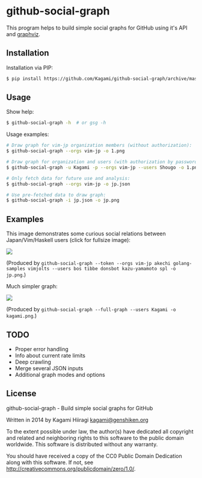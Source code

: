# github-social-graph

This program helps to build simple social graphs for GitHub using it's
API and [graphviz](http://www.graphviz.org/).

## Installation

Installation via PIP:

```bash
$ pip install https://github.com/Kagami/github-social-graph/archive/master.zip
```

## Usage

Show help:
```bash
$ github-social-graph -h  # or gsg -h
```

Usage examples:

```bash
# Draw graph for vim-jp organization members (without authorization):
$ github-social-graph --orgs vim-jp -o 1.png

# Draw graph for organization and users (with authorization by password):
$ github-social-graph -u Kagami -p --orgs vim-jp --users Shougo -o 1.png

# Only fetch data for future use and analysis:
$ github-social-graph --orgs vim-jp -o jp.json

# Use pre-fetched data to draw graph:
$ github-social-graph -i jp.json -o jp.png
```

## Examples

This image demonstrates some curious social relations between
Japan/Vim/Haskell users (click for fullsize image):

[![](http://dump.bitcheese.net/files/yxakemu/jp-shrink-min.png)](http://dump.bitcheese.net/files/ifinofo/jp-min.png)

(Produced by `github-social-graph --token --orgs vim-jp akechi golang-samples vimjolts --users bos tibbe donsbot kazu-yamamoto spl -o jp.png`.)

Much simpler graph:

![](http://dump.bitcheese.net/files/itanida/kagami.png)

(Produced by `github-social-graph --full-graph --users Kagami -o kagami.png`.)

## TODO

* Proper error handling
* Info about current rate limits
* Deep crawling
* Merge several JSON inputs
* Additional graph modes and options

## License

github-social-graph - Build simple social graphs for GitHub

Written in 2014 by Kagami Hiiragi <kagami@genshiken.org>

To the extent possible under law, the author(s) have dedicated all copyright and related and neighboring rights to this software to the public domain worldwide. This software is distributed without any warranty.

You should have received a copy of the CC0 Public Domain Dedication along with this software. If not, see <http://creativecommons.org/publicdomain/zero/1.0/>.
